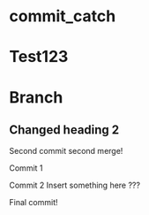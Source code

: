 
# commit_catch

# Test123

# Branch

## Changed heading 2

Second commit second merge!

Commit 1

Commit 2
Insert something here
???

Final commit!